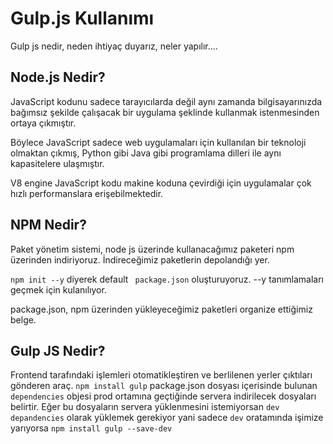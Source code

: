 <h1> Gulp.js Kullanımı </h1>
<p>Gulp js nedir, neden ihtiyaç duyarız, neler yapılır....</p>

<h2> Node.js Nedir?</h2>
JavaScript kodunu sadece tarayıcılarda değil aynı zamanda bilgisayarınızda bağımsız şekilde çalışacak bir uygulama şeklinde kullanmak istenmesinden ortaya çıkmıştır.

Böylece JavaScript sadece web uygulamaları için kullanılan bir teknoloji olmaktan çıkmış, Python gibi Java gibi programlama dilleri ile aynı kapasitelere ulaşmıştır.

V8 engine JavaScript kodu makine koduna çevirdiği için uygulamalar çok hızlı performanslara erişebilmektedir.

<h2>NPM Nedir?</h2>
<p>Paket yönetim sistemi, node js üzerinde kullanacağımız paketeri npm üzerinden indiriyoruz. İndireceğimiz paketlerin depolandığı yer.

<code>npm init --y</code> diyerek default <code> package.json</code> oluşturuyoruz. --y tanımlamaları geçmek için kulanılıyor.

<p>package.json, npm üzerinden yükleyeceğimiz paketleri organize ettiğimiz belge.</p>
</p>

<h2>Gulp JS Nedir?</h2>
Frontend tarafındaki işlemleri otomatikleştiren ve berlilenen yerler çıktıları gönderen araç.
<code>npm install gulp</code>
package.json dosyası içerisinde bulunan <code>dependencies</code> objesi prod ortamına geçtiğinde servera indirilecek dosyaları belirtir. Eğer bu dosyaların servera yüklenmesini istemiyorsan <code>dev depandencies</code> olarak yüklemek gerekiyor yani sadece <code>dev</code> oratamında işimize yarıyorsa <code>npm install gulp --save-dev</code>
